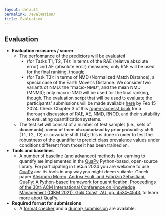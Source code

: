 ```yaml
---
layout: default
permalink: /evaluation/
title: Evaluation
---
```


## Evaluation 

- **Evaluation measures / scorer**
  - The performance of the predictors will be evaluated
    - (for Tasks T1, T2, T4): in terms of the RAE (relative absolute error) and AE (absolute error) measures; only RAE will be used for the final ranking, though;
    - (for Task T3): in terms of NMD (Normalized Match Distance), a special case of the Earth Mover's Distance. We consider two variants of NMD: the "macro-NMD", and the mean NMD (MNMD); only macro-NMD will be used for the final ranking, though.
    The evaluation script that will be used to evaluate the participants' submissions will be made available [here](https://github.com/HLT-ISTI/LeQua2024_scripts/blob/main/evaluate.py) by Feb 15 2024. Check Chapter 3 of this [(open-access) book](https://link.springer.com/book/10.1007/978-3-031-20467-8) for a thorough discussion of RAE, AE, NMD, RNOD, and their suitability to evaluating quantification systems.
  - The test set will consist of a number of test samples (i.e., sets of documents), some of them characterized by prior probability shift (T1, T2, T3) or covariate shift (T4); this is done in order to test the robustness of the quantifier to predict class prevalence values under conditions different from those it has been trained on.
- **Tools and baselines**
  - A number of baseline (and advanced) methods for learning to quantify are implemented in the [QuaPy](https://github.com/HLT-ISTI/QuaPy/tree/lequa2024) Python-based, open-source library. For participating in LeQua 2024 you are welcome to use [QuaPy](https://github.com/HLT-ISTI/QuaPy/tree/lequa2024) and its tools in any way you might deem suitable. Check paper [Alejandro Moreo, Andrea Esuli, and Fabrizio Sebastiani. QuaPy: A Python-based framework for quantification. Proceedings of the 30th ACM International Conference on Knowledge Management (CIKM 2021), Gold Coast, AU, pp. 4534–4543.](https://dl.acm.org/doi/10.1145/3459637.3482015) to learn more about QuaPy.
- **Required format for submissions**
  - A [format checker](https://github.com/HLT-ISTI/LeQua2024_scripts) and a [dummy submission](https://doi.org/10.5281/zenodo.10654474) are available.
